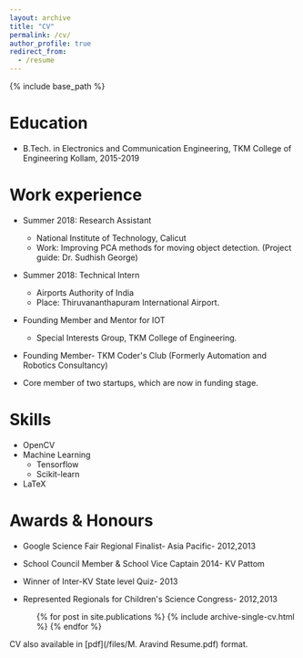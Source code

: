 ```yaml
---
layout: archive
title: "CV"
permalink: /cv/
author_profile: true
redirect_from:
  - /resume
---
```


{% include base_path %}

   
   
Education
======
* B.Tech. in Electronics and Communication Engineering, TKM College of Engineering Kollam, 2015-2019

Work experience
======
* Summer 2018: Research Assistant
  * National Institute of Technology, Calicut
  * Work: Improving PCA methods for moving object detection. (Project guide: Dr. Sudhish George)

* Summer 2018: Technical Intern
  * Airports Authority of India
  * Place: Thiruvananthapuram International Airport. 
  
* Founding Member and Mentor for IOT
  * Special Interests Group, TKM College of Engineering.
  
* Founding Member- TKM Coder's Club (Formerly Automation and Robotics Consultancy)
* Core member of two startups, which are now in funding stage.
  
Skills
======
* OpenCV
* Machine Learning
  * Tensorflow
  * Scikit-learn
* LaTeX

Awards & Honours
======
* Google Science Fair Regional Finalist- Asia Pacific- 2012,2013
* School Council Member & School Vice Captain 2014- KV Pattom
* Winner of Inter-KV State level Quiz- 2013
* Represented Regionals for Children's Science Congress- 2012,2013 


  <ul>{% for post in site.publications %}
    {% include archive-single-cv.html %}
  {% endfor %}</ul>  
     
        
           
CV also available in [pdf](/files/M. Aravind Resume.pdf) format.


